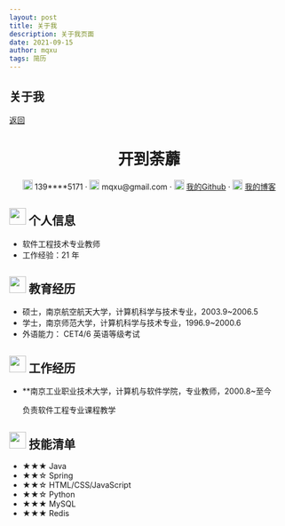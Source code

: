 ```yaml
---
layout: post
title: 关于我
description: 关于我页面
date: 2021-09-15
author: mqxu
tags: 简历
---
```


## 关于我

[返回](./)

<center>
     <h1>开到荼蘼</h1>
     <div>
         <span>
             <img src="https://niit-soft.oss-cn-hangzhou.aliyuncs.com/assets/phone-solid.svg" width="18px">
             139****5171
         </span>
         ·
         <span>
             <img src="https://niit-soft.oss-cn-hangzhou.aliyuncs.com/assets/envelope-solid.svg" width="18px">
             mqxu@gmail.com
         </span>
         ·
         <span>
             <img src="https://niit-soft.oss-cn-hangzhou.aliyuncs.com/avatar/me.jpg" width="18px">
             <a href="https://github.com/mqxu">我的Github</a>
         </span>
         ·
         <span>
             <img src="https://niit-soft.oss-cn-hangzhou.aliyuncs.com/avatar/me.jpg" width="18px">
             <a href="https://mqxu.github.io">我的博客</a>
         </span>
     </div>
 </center>

## <img src="https://niit-soft.oss-cn-hangzhou.aliyuncs.com/assets/info-circle-solid.svg" width="30px"> 个人信息

- 软件工程技术专业教师
- 工作经验：21 年

## <img src="https://niit-soft.oss-cn-hangzhou.aliyuncs.com/assets/graduation-cap-solid.svg" width="30px"> 教育经历

- 硕士，南京航空航天大学，计算机科学与技术专业，2003.9~2006.5
- 学士，南京师范大学，计算机科学与技术专业，1996.9~2000.6
- 外语能力： CET4/6 英语等级考试

## <img src="https://niit-soft.oss-cn-hangzhou.aliyuncs.com/assets/briefcase-solid.svg" width="30px"> 工作经历

- \*\*南京工业职业技术大学，计算机与软件学院，专业教师，2000.8~至今

  负责软件工程专业课程教学

## <img src="https://niit-soft.oss-cn-hangzhou.aliyuncs.com/assets/tools-solid.svg" width="30px"> 技能清单

- ★★★ Java
- ★★☆ Spring
- ★★☆ HTML/CSS/JavaScript
- ★★☆ Python
- ★★★ MySQL
- ★★★ Redis
